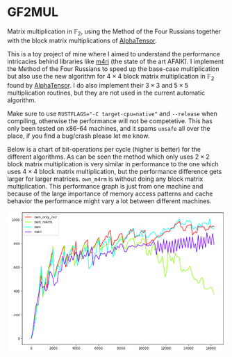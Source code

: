 # GF2MUL

Matrix multiplication in $\mathbb{F}_2$, using the Method of the Four Russians together with the block matrix multiplications of [AlphaTensor](https://github.com/google-deepmind/alphatensor).

This is a toy project of mine where I aimed to understand the performance intricacies behind libraries like [m4ri](https://github.com/malb/m4ri) (the state of the art AFAIK). I implement the Method of the Four Russians to speed up the base-case multiplication but also use the new algorithm for $4 \times 4$ block matrix multiplication in $\mathbb{F}_2$ found by [AlphaTensor](https://github.com/google-deepmind/alphatensor). I do also implement their $3 \times 3$ and $5 \times 5$ multiplication routines, but they are not used in the current automatic algorithm.

Make sure to use `RUSTFLAGS="-C target-cpu=native"` and `--release` when compiling, otherwise the performance will not be competetive. This has only been tested on x86-64 machines, and it spams `unsafe` all over the place, if you find a bug/crash please let me know.

Below is a chart of bit-operations per cycle (higher is better) for the different algorithms. As can be seen the method which only uses $2 \times 2$ block matrix multiplication is very similar in performance to the one which uses $4 \times 4$ block matrix multiplication, but the performance difference gets larger for larger matrices. `own_m4rm` is without doing any block matrix multiplication. This performance graph is just from one machine and because of the large importance of memory access patterns and cache behavior the performance might vary a lot between different machines.

![Bit-operations per cycle](./plot.png)
